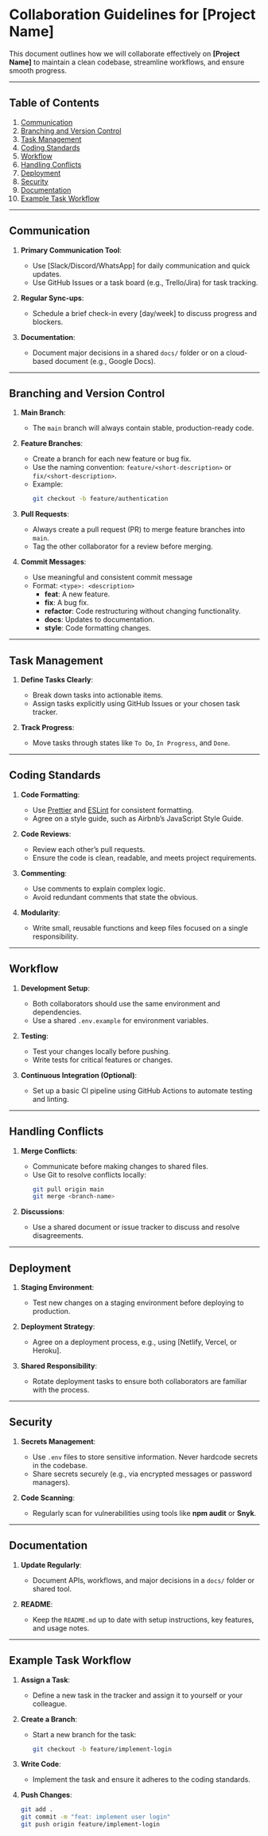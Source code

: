 # Collaboration Guidelines for [Project Name]

This document outlines how we will collaborate effectively on **[Project Name]** to maintain a clean codebase, streamline workflows, and ensure smooth progress.

---

## Table of Contents
1. [Communication](#communication)
2. [Branching and Version Control](#branching-and-version-control)
3. [Task Management](#task-management)
4. [Coding Standards](#coding-standards)
5. [Workflow](#workflow)
6. [Handling Conflicts](#handling-conflicts)
7. [Deployment](#deployment)
8. [Security](#security)
9. [Documentation](#documentation)
10. [Example Task Workflow](#example-task-workflow)

---

## Communication

1. **Primary Communication Tool**:
   - Use [Slack/Discord/WhatsApp] for daily communication and quick updates.
   - Use GitHub Issues or a task board (e.g., Trello/Jira) for task tracking.

2. **Regular Sync-ups**:
   - Schedule a brief check-in every [day/week] to discuss progress and blockers.

3. **Documentation**:
   - Document major decisions in a shared `docs/` folder or on a cloud-based document (e.g., Google Docs).

---

## Branching and Version Control

1. **Main Branch**:
   - The `main` branch will always contain stable, production-ready code.

2. **Feature Branches**:
   - Create a branch for each new feature or bug fix.
   - Use the naming convention: `feature/<short-description>` or `fix/<short-description>`.
   - Example:
     ```bash
     git checkout -b feature/authentication
     ```

3. **Pull Requests**:
   - Always create a pull request (PR) to merge feature branches into `main`.
   - Tag the other collaborator for a review before merging.

4. **Commit Messages**:
   - Use meaningful and consistent commit message
   - Format: `<type>: <description>`
     - **feat**: A new feature.
     - **fix**: A bug fix.
     - **refactor**: Code restructuring without changing functionality.
     - **docs**: Updates to documentation.
     - **style**: Code formatting changes.

---

## Task Management

1. **Define Tasks Clearly**:
   - Break down tasks into actionable items.
   - Assign tasks explicitly using GitHub Issues or your chosen task tracker.

2. **Track Progress**:
   - Move tasks through states like `To Do`, `In Progress`, and `Done`.

---

## Coding Standards

1. **Code Formatting**:
   - Use [Prettier](https://prettier.io/) and [ESLint](https://eslint.org/) for consistent formatting.
   - Agree on a style guide, such as Airbnb’s JavaScript Style Guide.

2. **Code Reviews**:
   - Review each other’s pull requests.
   - Ensure the code is clean, readable, and meets project requirements.

3. **Commenting**:
   - Use comments to explain complex logic.
   - Avoid redundant comments that state the obvious.

4. **Modularity**:
   - Write small, reusable functions and keep files focused on a single responsibility.

---

## Workflow

1. **Development Setup**:
   - Both collaborators should use the same environment and dependencies.
   - Use a shared `.env.example` for environment variables.

2. **Testing**:
   - Test your changes locally before pushing.
   - Write tests for critical features or changes.

3. **Continuous Integration (Optional)**:
   - Set up a basic CI pipeline using GitHub Actions to automate testing and linting.

---

## Handling Conflicts

1. **Merge Conflicts**:
   - Communicate before making changes to shared files.
   - Use Git to resolve conflicts locally:
     ```bash
     git pull origin main
     git merge <branch-name>
     ```

2. **Discussions**:
   - Use a shared document or issue tracker to discuss and resolve disagreements.

---

## Deployment

1. **Staging Environment**:
   - Test new changes on a staging environment before deploying to production.

2. **Deployment Strategy**:
   - Agree on a deployment process, e.g., using [Netlify, Vercel, or Heroku].

3. **Shared Responsibility**:
   - Rotate deployment tasks to ensure both collaborators are familiar with the process.

---

## Security

1. **Secrets Management**:
   - Use `.env` files to store sensitive information. Never hardcode secrets in the codebase.
   - Share secrets securely (e.g., via encrypted messages or password managers).

2. **Code Scanning**:
   - Regularly scan for vulnerabilities using tools like **npm audit** or **Snyk**.

---

## Documentation

1. **Update Regularly**:
   - Document APIs, workflows, and major decisions in a `docs/` folder or shared tool.

2. **README**:
   - Keep the `README.md` up to date with setup instructions, key features, and usage notes.

---

## Example Task Workflow

1. **Assign a Task**:
   - Define a new task in the tracker and assign it to yourself or your colleague.

2. **Create a Branch**:
   - Start a new branch for the task:
     ```bash
     git checkout -b feature/implement-login
     ```

3. **Write Code**:
   - Implement the task and ensure it adheres to the coding standards.

4. **Push Changes**:
   ```bash
   git add .
   git commit -m "feat: implement user login"
   git push origin feature/implement-login
